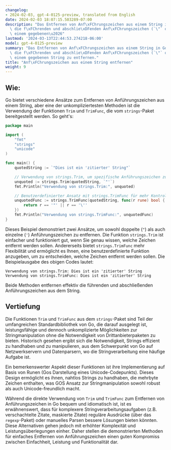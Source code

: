 ```yaml
---
changelog:
- 2024-02-03, gpt-4-0125-preview, translated from English
date: 2024-02-03 18:07:15.503289-07:00
description: "Das Entfernen von Anf\xFChrungszeichen aus einem String in Go bedeutet,\
  \ die f\xFChrenden und abschlie\xDFenden Anf\xFChrungszeichen (`\"` oder `'`) aus\
  \ einem gegebenen\u2026"
lastmod: '2024-03-13T22:44:53.274218-06:00'
model: gpt-4-0125-preview
summary: "Das Entfernen von Anf\xFChrungszeichen aus einem String in Go bedeutet,\
  \ die f\xFChrenden und abschlie\xDFenden Anf\xFChrungszeichen (`\"` oder `'`) aus\
  \ einem gegebenen String zu entfernen."
title: "Anf\xFChrungszeichen aus einem String entfernen"
weight: 9
---
```


## Wie:
Go bietet verschiedene Ansätze zum Entfernen von Anführungszeichen aus einem String, aber eine der unkompliziertesten Methoden ist die Verwendung der Funktionen `Trim` und `TrimFunc`, die vom `strings`-Paket bereitgestellt werden. So geht's:

```go
package main

import (
	"fmt"
	"strings"
	"unicode"
)

func main() {
	quotedString := `"Dies ist ein 'zitierter' String"`

	// Verwendung von strings.Trim, um spezifische Anführungszeichen zu entfernen
	unquoted := strings.Trim(quotedString, `"'`)
	fmt.Println("Verwendung von strings.Trim:", unquoted)

	// Benutzerdefinierter Ansatz mit strings.TrimFunc für mehr Kontrolle
	unquotedFunc := strings.TrimFunc(quotedString, func(r rune) bool {
		return r == '"' || r == '\''
	})
	fmt.Println("Verwendung von strings.TrimFunc:", unquotedFunc)
}
```

Dieses Beispiel demonstriert zwei Ansätze, um sowohl doppelte (`"`) als auch einzelne (`'`) Anführungszeichen zu entfernen. Die Funktion `strings.Trim` ist einfacher und funktioniert gut, wenn Sie genau wissen, welche Zeichen entfernt werden sollen. Andererseits bietet `strings.TrimFunc` mehr Flexibilität und ermöglicht es Ihnen, eine benutzerdefinierte Funktion anzugeben, um zu entscheiden, welche Zeichen entfernt werden sollen. Die Beispielausgabe des obigen Codes lautet:

```
Verwendung von strings.Trim: Dies ist ein 'zitierter' String
Verwendung von strings.TrimFunc: Dies ist ein 'zitierter' String
```

Beide Methoden entfernen effektiv die führenden und abschließenden Anführungszeichen aus dem String.

## Vertiefung
Die Funktionen `Trim` und `TrimFunc` aus dem `strings`-Paket sind Teil der umfangreichen Standardbibliothek von Go, die darauf ausgelegt ist, leistungsfähige und dennoch unkomplizierte Möglichkeiten zur Stringmanipulation ohne die Notwendigkeit von Drittanbieterpaketen zu bieten. Historisch gesehen ergibt sich die Notwendigkeit, Strings effizient zu handhaben und zu manipulieren, aus dem Schwerpunkt von Go auf Netzwerkservern und Datenparsern, wo die Stringverarbeitung eine häufige Aufgabe ist.

Ein bemerkenswerter Aspekt dieser Funktionen ist ihre Implementierung auf Basis von Runen (Gos Darstellung eines Unicode-Codepunkts). Dieses Design ermöglicht es ihnen, nahtlos Strings zu handhaben, die mehrbyte Zeichen enthalten, was GOS Ansatz zur Stringmanipulation sowohl robust als auch Unicode-freundlich macht.

Während die direkte Verwendung von `Trim` und `TrimFunc` zum Entfernen von Anführungszeichen in Go bequem und idiomatisch ist, ist es erwähnenswert, dass für komplexere Stringverarbeitungsaufgaben (z.B. verschachtelte Zitate, maskierte Zitate) reguläre Ausdrücke (über das `regexp`-Paket) oder manuelles Parsen bessere Lösungen bieten könnten. Diese Alternativen gehen jedoch mit erhöhter Komplexität und Leistungsüberlegungen einher. Daher stellen die demonstrierten Methoden für einfaches Entfernen von Anführungszeichen einen guten Kompromiss zwischen Einfachheit, Leistung und Funktionalität dar.
